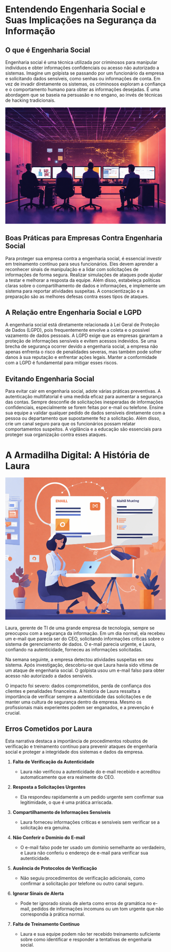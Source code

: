 
# Entendendo Engenharia Social e Suas Implicações na Segurança da Informação

## O que é Engenharia Social

Engenharia social é uma técnica utilizada por criminosos para manipular indivíduos e obter informações confidenciais ou acesso não autorizado a sistemas. Imagine um golpista se passando por um funcionário da empresa e solicitando dados sensíveis, como senhas ou informações de conta. Em vez de invadir diretamente os sistemas, os criminosos exploram a confiança e o comportamento humano para obter as informações desejadas. É uma abordagem que se baseia na persuasão e no engano, ao invés de técnicas de hacking tradicionais.

![Imagem ilustrativa de um ataque de engenharia social](./imagens/5%20personnes%20entrain%20de%20coder%20sur%20des%20ordinateurs%20d%20(1).png)

## Boas Práticas para Empresas Contra Engenharia Social

Para proteger sua empresa contra a engenharia social, é essencial investir em treinamento contínuo para seus funcionários. Eles devem aprender a reconhecer sinais de manipulação e a lidar com solicitações de informações de forma segura. Realizar simulações de ataques pode ajudar a testar e melhorar a resposta da equipe. Além disso, estabeleça políticas claras sobre o compartilhamento de dados e informações, e implemente um sistema para reportar atividades suspeitas. A conscientização e a preparação são as melhores defesas contra esses tipos de ataques.


## A Relação entre Engenharia Social e LGPD

A engenharia social está diretamente relacionada à Lei Geral de Proteção de Dados (LGPD), pois frequentemente envolve a coleta e o possível vazamento de dados pessoais. A LGPD exige que as empresas garantam a proteção de informações sensíveis e evitem acessos indevidos. Se uma brecha de segurança ocorrer devido a engenharia social, a empresa não apenas enfrenta o risco de penalidades severas, mas também pode sofrer danos à sua reputação e enfrentar ações legais. Manter a conformidade com a LGPD é fundamental para mitigar esses riscos.


## Evitando Engenharia Social

Para evitar cair em engenharia social, adote várias práticas preventivas. A autenticação multifatorial é uma medida eficaz para aumentar a segurança das contas. Sempre desconfie de solicitações inesperadas de informações confidenciais, especialmente se forem feitas por e-mail ou telefone. Ensine sua equipe a validar qualquer pedido de dados sensíveis diretamente com a pessoa ou departamento que supostamente fez a solicitação. Além disso, crie um canal seguro para que os funcionários possam relatar comportamentos suspeitos. A vigilância e a educação são essenciais para proteger sua organização contra esses ataques.

# A Armadilha Digital: A História de Laura

![Imagem ilustrativa de um ataque de engenharia social](./imagens/email_marketing.png)

Laura, gerente de TI de uma grande empresa de tecnologia, sempre se preocupou com a segurança da informação. Em um dia normal, ela recebeu um e-mail que parecia ser do CEO, solicitando informações críticas sobre o sistema de gerenciamento de dados. O e-mail parecia urgente, e Laura, confiando na autenticidade, forneceu as informações solicitadas.

Na semana seguinte, a empresa detectou atividades suspeitas em seu sistema. Após investigação, descobriu-se que Laura havia sido vítima de um ataque de engenharia social. O golpista usou um e-mail falso para obter acesso não autorizado a dados sensíveis.

O impacto foi severo: dados comprometidos, perda de confiança dos clientes e penalidades financeiras. A história de Laura ressalta a importância de verificar sempre a autenticidade das solicitações e de manter uma cultura de segurança dentro da empresa. Mesmo os profissionais mais experientes podem ser enganados, e a prevenção é crucial.

## Erros Cometidos por Laura

Esta narrativa destaca a importância de procedimentos robustos de verificação e treinamento contínuo para prevenir ataques de engenharia social e proteger a integridade dos sistemas e dados da empresa.

1. **Falta de Verificação da Autenticidade**
   - Laura não verificou a autenticidade do e-mail recebido e acreditou automaticamente que era realmente do CEO.

2. **Resposta a Solicitações Urgentes**
   - Ela respondeu rapidamente a um pedido urgente sem confirmar sua legitimidade, o que é uma prática arriscada.

3. **Compartilhamento de Informações Sensíveis**
   - Laura forneceu informações críticas e sensíveis sem verificar se a solicitação era genuína.

4. **Não Conferir o Domínio do E-mail**
   - O e-mail falso pode ter usado um domínio semelhante ao verdadeiro, e Laura não conferiu o endereço de e-mail para verificar sua autenticidade.

5. **Ausência de Protocolos de Verificação**
   - Não seguiu procedimentos de verificação adicionais, como confirmar a solicitação por telefone ou outro canal seguro.

6. **Ignorar Sinais de Alerta**
   - Pode ter ignorado sinais de alerta como erros de gramática no e-mail, pedidos de informações incomuns ou um tom urgente que não correspondia à prática normal.

7. **Falta de Treinamento Contínuo**
   - Laura e sua equipe podem não ter recebido treinamento suficiente sobre como identificar e responder a tentativas de engenharia social.





